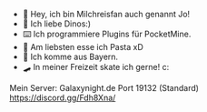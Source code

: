 - 👋 Hey, ich bin Milchreisfan auch genannt Jo!
- 🦕 Ich liebe Dinos:)
- ⌨️ Ich programmiere Plugins für PocketMine.
- 🍝 Am liebsten esse ich Pasta xD
- 📍 Ich komme aus Bayern.
- 🛹 In meiner Freizeit skate ich gerne! c:

Mein Server:
Galaxynight.de
Port 19132 (Standard)
https://discord.gg/Fdh8Xna/
